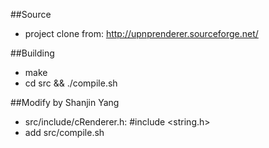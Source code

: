 ##Source
* project clone from: http://upnprenderer.sourceforge.net/

##Building
* make 
* cd src && ./compile.sh

##Modify by Shanjin Yang
* src/include/cRenderer.h: #include <string.h>
* add src/compile.sh
